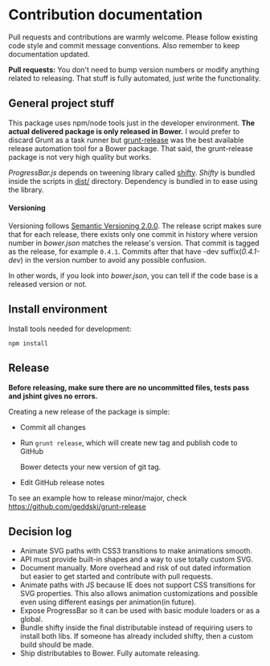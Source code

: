 # Contribution documentation

Pull requests and contributions are warmly welcome.
Please follow existing code style and commit message conventions. Also remember to keep documentation
updated.

**Pull requests:** You don't need to bump version numbers or modify anything related to releasing. That stuff is fully automated, just write the functionality.

## General project stuff

This package uses npm/node tools just in the developer environment. **The actual
delivered package is only released in Bower.** I would prefer to discard Grunt as a
task runner but [grunt-release](https://github.com/geddski/grunt-release)
was the best available release automation tool for a Bower package. That said, the grunt-release package
is not very high quality but works.

*ProgressBar.js* depends on tweening library called [shifty](https://github.com/jeremyckahn/shifty).
*Shifty* is bundled inside the scripts in [dist/](dist/) directory.
Dependency is bundled in to ease using the library.


#### Versioning

Versioning follows [Semantic Versioning 2.0.0](http://semver.org/). The release script makes sure
that for each release, there exists only one commit in history where version number in *bower.json*
matches the release's version. That commit is tagged as the release, for example `0.4.1`. Commits after that have -dev suffix(*0.4.1-dev*) in the version number to avoid any possible confusion.

In other words, if you look into *bower.json*, you can tell if the code base is a released version or not.


## Install environment

Install tools needed for development:

    npm install

## Release

**Before releasing, make sure there are no uncommitted files,
tests pass and jshint gives no errors.**

Creating a new release of the package is simple:

* Commit all changes
* Run `grunt release`, which will create new tag and publish code to GitHub

    Bower detects your new version of git tag.

* Edit GitHub release notes

To see an example how to release minor/major, check https://github.com/geddski/grunt-release


## Decision log

* Animate SVG paths with CSS3 transitions to make animations smooth.
* API must provide built-in shapes and a way to use totally custom SVG.
* Document manually. More overhead and risk of out dated information but easier to get started and contribute with pull requests.
* Animate paths with JS because IE does not support CSS transitions for SVG properties. This also allows
animation customizations and possible even using different easings per animation(in future).
* Expose ProgressBar so it can be used with basic module loaders or as a global.
* Bundle shifty inside the final distributable instead of requiring users to install both libs. If someone has already included shifty, then a custom build should be made.
* Ship distributables to Bower. Fully automate releasing.
